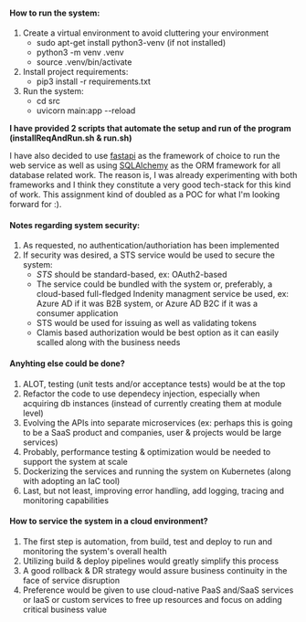 #### How to run the system:
1. Create a virtual environment to avoid cluttering your environment
	- sudo apt-get install python3-venv (if not installed)
	- python3 -m venv .venv
	- source .venv/bin/activate
2. Install project requirements:
	- pip3 install -r requirements.txt
3. Run the system:
	- cd src
	- uvicorn main:app --reload


**I have provided 2 scripts that automate the setup and run of the program (installReqAndRun.sh & run.sh)**

I have also decided to use [fastapi](https://fastapi.tiangolo.com "fastapi") as the framework of choice to run the web service as well as using [SQLAlchemy](https://www.sqlalchemy.org/ "SQLAlchemy") as the ORM framework for all database related work. The reason is, I was already experimenting with both frameworks and I think they constitute a very good tech-stack for this kind of work. This assignment kind of doubled as a POC for what I'm looking forward for :).


#### Notes regarding system security:
1. As requested, no authentication/authoriation has been implemented
2. If security was desired, a STS service would be used to secure the system:
	- *STS* should be standard-based, ex: OAuth2-based
	- The service could be bundled with the system or, preferably, a cloud-based full-fledged Indenity managment service be used, ex: Azure AD if it was B2B system, or Azure AD B2C if it was a consumer application
	- STS would be used for issuing as well as validating tokens
	- Clamis based authorization would be best option as it can easily scalled along with the business needs


#### Anyhting else could be done?
1. ALOT, testing (unit tests and/or acceptance tests) would be at the top
2. Refactor the code to use dependecy injection, especially when acquiring db instances (instead of currently creating them at module level)
3. Evolving the APIs into separate microservices (ex: perhaps this is going to be a SaaS product and companies, user & projects would be large services)
4. Probably, performance testing & optimization would be needed to support the system at scale
5. Dockerizing the services and running the system on Kubernetes (along with adopting an IaC tool)
6. Last, but not least, improving error handling, add logging, tracing and monitoring capabilities


#### How to service the system in a cloud environment?
1. The first step is automation, from build, test and deploy to run and monitoring the system's overall health
2. Utilizing build & deploy pipelines would greatly simplify this process
3. A good rollback & DR strategy would assure business continuity in the face of service disruption
4. Preference would be given to use cloud-native PaaS and/SaaS services or IaaS or custom services to free up resources and focus on adding critical business value